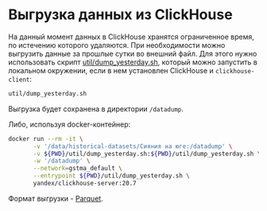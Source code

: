 Выгрузка данных из ClickHouse
=============================

На данный момент данных в ClickHouse хранятся ограниченное время, по истечению
которого удаляются. При необходимости можно выгрузить данные за прошлые сутки во
внешний файл. Для этого нужно использовать скрипт
[util/dump_yesterday.sh][dump], который можно запустить в локальном окружении,
если в нем установлен ClickHouse и `clickhouse-client`:

```sh
util/dump_yesterday.sh
```

Выгрузка будет сохранена в директории `/datadump`.

Либо, используя docker-контейнер:

```sh
docker run --rm -it \
       -v '/data/historical-datasets/Сияния на юге:/datadump' \
       -v ${PWD}/util/dump_yesterday.sh:${PWD}/util/dump_yesterday.sh \
       -w '/datadump' \
       --network=gstma_default \
       --entrypoint ${PWD}/util/dump_yesterday.sh \
       yandex/clickhouse-server:20.7
```

Формат выгрузки - [Parquet][parquet].

[dump]: ../../util/dump_yesterday.sh
[parquet]: https://parquet.apache.org
